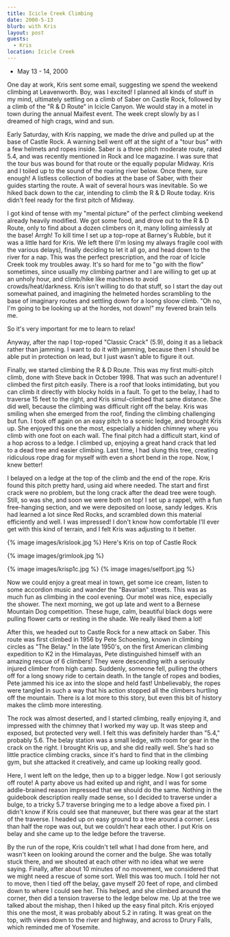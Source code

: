 ```yaml
---
title: Icicle Creek Climbing
date: 2000-5-13
blurb: with Kris
layout: post
guests:
  - Kris
location: Icicle Creek
---
```


* May 13 - 14, 2000

One day at work, Kris sent some email, suggesting we spend the weekend climbing
at Leavenworth. Boy, was I excited! I planned all kinds of stuff in my mind,
ultimately settling on a climb of Saber on Castle Rock, followed by a climb of
the "R & D Route" in Icicle Canyon.  We would stay in a motel in town during
the annual Maifest event. The week crept slowly by as I dreamed of high crags,
wind and sun.


Early Saturday, with Kris napping, we made the drive and pulled up at the base
of Castle Rock. A warning bell went off at the sight of a "tour bus" with a few
helmets and ropes inside.  Saber is a three pitch moderate route, rated 5.4, and
was recently mentioned in Rock and Ice magazine. I was sure that the tour bus
was bound for that route or the equally popular Midway. Kris and I toiled up to
the sound of the roaring river below. Once there, sure enough! A listless
collection of bodies at the base of Saber, with their guides starting the route.
A wait of several hours was inevitable. So we hiked back down to the car,
intending to climb the R & D Route today. Kris didn't feel ready for the first
pitch of Midway.


I got kind of tense with my "mental picture" of the perfect climbing weekend
already heavily modified. We got some food, and drove out to the R \& D Route,
only to find about a dozen climbers on it, many lolling aimlessly at the base!
Arrgh! To kill time I set up a top-rope at Barney's Rubble, but it was a little
hard for Kris. We left there (I'm losing my always fragile cool with the various
delays), finally deciding to let it all go, and head down to the river for
a nap. This was the perfect prescription, and the roar of Icicle Creek took
my troubles away. It's so hard for me to "go with the flow" sometimes, since
usually my climbing partner and I are willing to get up at an unholy hour,
and climb/hike like machines to avoid crowds/heat/darkness. Kris isn't willing
to do that stuff, so I start the day out somewhat pained, and imagining the
helmeted hordes scrambling to the base of imaginary routes and settling down
for a loong sloow climb. "Oh no, I'm going to be looking up at the hordes,
not down!" my fevered brain tells me.


So it's very important for me to learn to relax!


Anyway, after the nap I top-roped "Classic Crack" (5.9), doing it as a
lieback rather than jamming. I want to do it with jamming, because then I
should be able put in protection on lead, but I just wasn't able to figure
it out.


Finally, we started climbing the R & D Route. 
This was my first multi-pitch climb,
done with Steve back in October 1998. That was such an adventure! I climbed
the first pitch easily. There is a roof that looks intimidating, but you
can climb it directly with blocky holds in a fault. To get to the belay,
I had to traverse 15 feet to the right, and Kris simul-climbed that same
distance. She did well, because the climbing was difficult right off
the belay. Kris was smiling when she emerged from the roof, finding the
climbing challenging but fun. I took off again on an easy pitch to
a scenic ledge, and brought Kris up. She enjoyed this one the most,
especially a hidden chimney where you climb with one foot on each wall.
The final pitch had a difficult start, kind of a hop across to a ledge.
I climbed up, enjoying a great hand crack that led to a dead tree and
easier climbing. Last time, I had slung this tree, creating ridiculous
rope drag for myself with even a short bend in the rope. Now, I knew
better!


I belayed on a ledge at the top of the climb and the end of the rope.
Kris found this pitch pretty hard, using aid where needed. The start and
first crack were no problem, but the long crack after the dead tree were
tough. Still, so was she, and soon we were both on top! I set up a rappel,
with a fun free-hanging section, and we were deposited on loose, sandy
ledges. Kris had learned a lot since Red Rocks, and scrambled down this
material efficiently and well. I was impressed! I don't know how comfortable
I'll ever get with this kind of terrain, and I felt Kris was adjusting to
it better. 

{% image images/krislook.jpg %}
Here's Kris on top of Castle Rock

{% image images/grimlook.jpg %}

{% image images/krisp1c.jpg %}
{% image images/selfport.jpg %}


Now we could enjoy a great meal in town, get some ice cream, listen to some
accordion music and wander the "Bavarian" streets. This was as much fun as
climbing in the cool evening. Our motel was nice, especially the shower.
The next morning, we got up late and went to a Bernese Mountain Dog 
competition. These huge, calm, beautiful black dogs were pulling flower
carts or resting in the shade. We really liked them a lot!


After this, we headed out to Castle Rock for a new attack on Saber. This route
was first climbed in 1956 by Pete Schoening, known in climbing circles as
"The Belay." In the late 1950's, on the first American climbing expedition
to K2 in the Himalayas, Pete distinguished himself with an amazing rescue
of 6 climbers! They were descending with a seriously injured climber from
high camp. Suddenly, someone fell, pulling the others off for a long snowy ride
to certain death. In the tangle of ropes and bodies, Pete jammed his ice ax
into the slope and held fast! Unbelievably, the ropes were tangled in such a
way that his action stopped all the climbers hurtling off the mountain.
There is a lot more to this story, but even this bit of history makes the climb
more interesting.


The rock was almost deserted, and I started climbing, really enjoying it, and
impressed with the chimney that I worked my way up. It was steep and exposed,
but protected very well. I felt this was definitely harder than "5.4," probably
5.6. The belay station was a small ledge, with room for gear in the crack on
the right. I brought Kris up, and she did really well. She's had so little
practice climbing cracks, since it's hard to find that in the climbing gym,
but she attacked it creatively, and came up looking really good.


Here, I went left on the ledge, then up to a bigger ledge. Now I got seriously
off route! A party above us had exited up and right, and I was for some
addle-brained reason impressed that we should do the same. Nothing in the
guidebook description really made sense, so I decided to traverse under
a bulge, to a tricky 5.7 traverse bringing me to a ledge above a fixed
pin. I didn't know if Kris could see that maneuver, but there was gear
at the start of the traverse. I headed up on easy ground to a tree around
a corner. Less than half the rope was out, but we couldn't hear each other.
I put Kris on belay and she came up to the ledge before the traverse.


By the run of the rope, Kris couldn't tell what I had done from here, and
wasn't keen on looking around the corner and the bulge. She was totally
stuck there, and we shouted at each other with no idea what we were saying.
Finally, after about 10 minutes of no movement, we considered that we
might need a rescue of some sort. Well this was too much. I told her not
to move, then I tied off the belay, gave myself 20 feet of rope, and 
climbed down to where I could see her. This helped, and she climbed around
the corner, then did a tension traverse to the ledge below me. Up at the
tree we talked about the mishap, then I hiked up the easy final pitch.
Kris enjoyed this one the most, it was probably about 5.2 in rating.
It was great on the top, with views down to the river and highway,
and across to Drury Falls, which reminded me of Yosemite.
